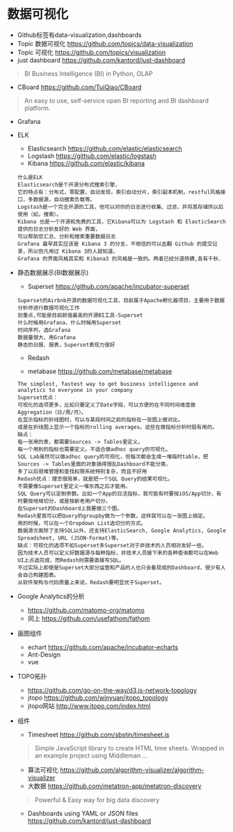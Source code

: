# 数据可视化
* Github标签有data-visualization,dashboards
* Topic 数据可视化 https://github.com/topics/data-visualization
* Topic 可视化 https://github.com/topics/visualization
* just dashboard https://github.com/kantord/just-dashboard
> BI Business Intelligence (BI) in Python, OLAP
* CBoard https://github.com/TuiQiao/CBoard
> An easy to use, self-service open BI reporting and BI dashboard platform. 

* Grafana

* ELK
  * Elasticsearch https://github.com/elastic/elasticsearch
  * Logstash https://github.com/elastic/logstash
  * Kibana https://github.com/elastic/kibana
   ```
   什么是ELK
   Elasticsearch是个开源分布式搜索引擎，
   它的特点有：分布式，零配置，自动发现，索引自动分片，索引副本机制，restful风格接口，多数据源，自动搜索负载等。
   Logstash是一个完全开源的工具，他可以对你的日志进行收集、过滤，并将其存储供以后使用（如，搜索）。
   Kibana 也是一个开源和免费的工具，它Kibana可以为 Logstash 和 ElasticSearch 提供的日志分析友好的 Web 界面，
   可以帮助您汇总、分析和搜索重要数据日志
   Grafana 最早其实应该是 Kibana 3 的分支，不相信的可以去翻 Github 的提交记录，所以但凡用过 Kibana 3的人就知道，
   Grafana 的界面风格其实和 Kibana3 的风格是一致的。两者已经分道扬镳,各有千秋.
   ```
* 静态数据展示(BI数据展示)
  * Superset https://github.com/apache/incubator-superset
   ```
   Superset的Airbnb开源的数据可视化工具，目前属于Apache孵化器项目，主要用于数据分析师进行数据可视化工作
   划重点,可能是目前颜值最高的开源BI工具-Superset
   什么时候用Grafana，什么时候用Superset
   时间序列，选Grafana
   数据量很大，用Grafana
   静态的日报、报表，Superset表现力很好
   ```
  * Redash

  * metabase https://github.com/metabase/metabase
   ```
   The simplest, fastest way to get business intelligence and analytics to everyone in your company
   Superset优点：
   可视化的选项更多，比如只要定义了Date字段，可以方便的在不同时间维度做Aggregation（日/周/月）。
   在显示指标的折线图时，可以与某段时间之前的指标在一张图上做对比。
   或是在折线图上显示一个指标的rolling averages。这些在做指标分析时挺有用的。
   缺点：
   每一张用的表，都需要Sources -> Tables里定义。
   每一个用到的指标也需要定义。不适合做adhoc query的可视化。
   SQL Lab虽然可以做adhoc query的可视化，但每次都会生成一堆临时table，把Sources -> Tables里面的对象搞得很乱Dashboard不能分类，
   多了以后很难管理和查找权限系统特别复杂，而且不好用
   Redash优点：理念很简单，就是把一个SQL Query的结果可视化。
   不需要像Superset里定义一堆东西之后才能用。
   SQL Query可以定制参数。比如一个App的日活指标，我可能有时要按iOS/App切分，有时要按地域切分，或是按新老用户切分。
   在Superset的Dashboard上我要做三个图。
   Redash里我可以把Query的groupby做为一个参数，这样就可以在一张图上搞定。
   用的时候，可以在一个Dropdown List选切分的方式。
   数据源方面除了支持SQL以外，还支持ElasticSearch, Google Analytics, Google Spreadsheet, URL (JSON-Format)等。
   缺点：可视化的选项不如Superset多Superset对于非技术的人员相对友好一些。
   因为技术人员可以定义好数据源与每种指标，非技术人员接下来的各种查询都可以在Web UI上点选完成，而Redash则需要直接写SQL。
   不过实际上即使是Superset大部分运营和产品的人也只会看现成的Dashboard，很少有人会自己构建图表。
   从软件架构与代码质量上来说，Redash要明显优于Superset。
   ```
* Google Analytics的分析
  * https://github.com/matomo-org/matomo
  * 同上 https://github.com/usefathom/fathom
* 画图组件
  * echart https://github.com/apache/incubator-echarts
  * Ant-Design
  * vue
* TOPO拓扑
  * https://github.com/go-on-the-way/d3.js-network-topology
  * jtopo https://github.com/winyuan/jtopo_topology
  * jtopo网站 http://www.jtopo.com/index.html
* 组件
  * Timesheet https://github.com/sbstjn/timesheet.js
  > Simple JavaScript library to create HTML time sheets. Wrapped in an example project using Middleman …
  * 算法可视化 https://github.com/algorithm-visualizer/algorithm-visualizer
  * 大数据 https://github.com/metatron-app/metatron-discovery
  > Powerful & Easy way for big data discovery 
  * Dashboards using YAML or JSON files https://github.com/kantord/just-dashboard


